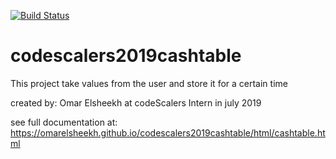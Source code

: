 [![Build Status](https://travis-ci.com/omarelsheekh/codescalers2019cashtable.svg?branch=master)](https://travis-ci.com/omarelsheekh/codescalers2019cashtable)

# codescalers2019cashtable
This project take values from the user and store it for a certain time 

created by: Omar Elsheekh at codeScalers Intern in july 2019

see full documentation at: https://omarelsheekh.github.io/codescalers2019cashtable/html/cashtable.html
